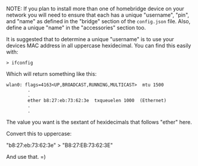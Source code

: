 NOTE: If you plan to install more than one of homebridge device on your network
you will need to ensure that each has a unique "username", "pin", and "name" as
defined in the "bridge" section of the `config.json` file. Also, define a unique
"name" in the "accessories" section too.

It is suggested that to determine a unique "username" is to use your devices
MAC address in all uppercase hexidecimal. You can find this easily with:

```
> ifconfig
```

Which will return something like this:

```
wlan0: flags=4163<UP,BROADCAST,RUNNING,MULTICAST>  mtu 1500
        .
        .
        ether b8:27:eb:73:62:3e  txqueuelen 1000  (Ethernet)
        .
        .
```

The value you want is the sextant of hexidecimals that follows "ether" here.

Convert this to uppercase:

"b8:27:eb:73:62:3e" > "B8:27:EB:73:62:3E"

And use that. =)
